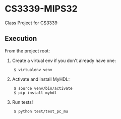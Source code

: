 # CS3339-MIPS32
Class Project for CS3339

## Execution
From the project root:
1. Create a virtual env if you don't already have one:
```shell
    $ virtualenv venv
```
2. Activate and install MyHDL:
```shell
    $ source venv/bin/activate
    $ pip install myhdl
```
3. Run tests!
```shell
    $ python test/test_pc_mu
```